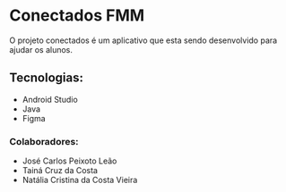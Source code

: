 # Conectados FMM

O projeto conectados é um aplicativo que esta sendo desenvolvido para ajudar os alunos.
## Tecnologias:

  - Android Studio
  - Java
  - Figma

### Colaboradores:

- José Carlos Peixoto Leão 
- Tainá Cruz da Costa
- Natália Cristina da Costa Vieira


